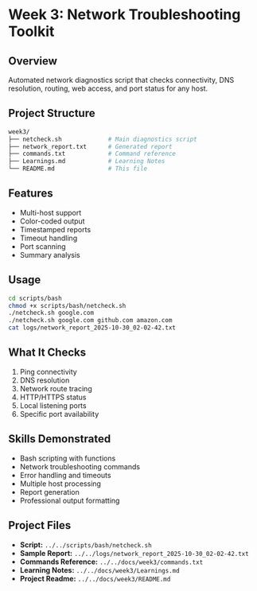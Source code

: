 # Week 3: Network Troubleshooting Toolkit

## Overview
Automated network diagnostics script that checks connectivity, DNS resolution, routing, web access, and port status for any host.

## Project Structure
```bash
week3/
├── netcheck.sh             # Main diagnostics script 
├── network_report.txt      # Generated report
├── commands.txt            # Command reference
├── Learnings.md            # Learning Notes
└── README.md               # This file
```

## Features
- Multi-host support
- Color-coded output
- Timestamped reports
- Timeout handling
- Port scanning
- Summary analysis

## Usage
```bash
cd scripts/bash
chmod +x scripts/bash/netcheck.sh
./netcheck.sh google.com
./netcheck.sh google.com github.com amazon.com
cat logs/network_report_2025-10-30_02-02-42.txt
```

## What It Checks
1. Ping connectivity
2. DNS resolution
3. Network route tracing
4. HTTP/HTTPS status
5. Local listening ports
6. Specific port availability

## Skills Demonstrated
- Bash scripting with functions
- Network troubleshooting commands
- Error handling and timeouts
- Multiple host processing
- Report generation
- Professional output formatting

## Project Files
- **Script:** `../../scripts/bash/netcheck.sh`
- **Sample Report:** `../../logs/network_report_2025-10-30_02-02-42.txt`
- **Commands Reference:** `../../docs/week3/commands.txt`
- **Learning Notes:** `../../docs/week3/Learnings.md`
- **Project Readme:** `../../docs/week3/README.md`

